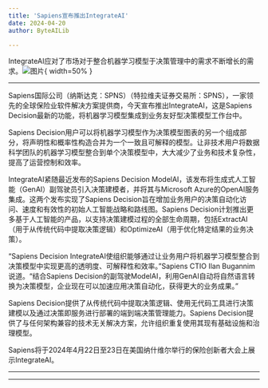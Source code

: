 ```yaml
---
title: 'Sapiens宣布推出IntegrateAI'
date: 2024-04-20
author: ByteAILib

---
```


IntegrateAI应对了市场对于整合机器学习模型于决策管理中的需求不断增长的需求。![图片](https://ai-techpark.com/wp-content/uploads/2020/06/Buyer-Guide-500x281-1.jpg){ width=50% }

---
Sapiens国际公司（纳斯达克：SPNS）（特拉维夫证券交易所：SPNS），一家领先的全球保险业软件解决方案提供商，今天宣布推出IntegrateAI，这是Sapiens Decision最新的功能，将机器学习模型集成到业务友好型决策模型工作台中。

Sapiens Decision用户可以将机器学习模型作为决策模型图表的另一个组成部分，将声明性和概率性构造合并为一个一致且可解释的模型。让非技术用户将数据科学团队的机器学习模型整合到单个决策模型中，大大减少了业务和技术复杂性，提高了运营控制和效率。

IntegrateAI紧随最近发布的Sapiens Decision ModelAI，该发布将生成式人工智能（GenAI）副驾驶员引入决策建模者，并将其与Microsoft Azure的OpenAI服务集成。这两个发布实现了Sapiens Decision旨在增加业务用户的决策自动化访问、速度和有效性的初始人工智能战略和路线图。Sapiens Decision计划推出更多基于人工智能的产品，以支持决策建模过程的全部生命周期，包括ExtractAI（用于从传统代码中提取决策逻辑）和OptimizeAI（用于优化特定结果的业务决策）。

“Sapiens Decision IntegrateAI使组织能够通过让业务用户将机器学习模型整合到决策模型中实现更高的透明度、可解释性和效率。”Sapiens CTIO Ilan Bugannim说道。“结合Sapiens Decision的副驾驶ModelAI，利用GenAI自动将自然语言转换为决策模型，企业现在可以加速应用决策自动化，获得更大的业务成果。”

Sapiens Decision提供了从传统代码中提取决策逻辑、使用无代码工具进行决策建模以及通过决策即服务进行部署的端到端决策管理能力。Sapiens Decision提供了与任何架构兼容的技术无关解决方案，允许组织重复使用其现有基础设施和治理模型。

Sapiens将于2024年4月22日至23日在美国纳什维尔举行的保险创新者大会上展示IntegrateAI。

---
---
